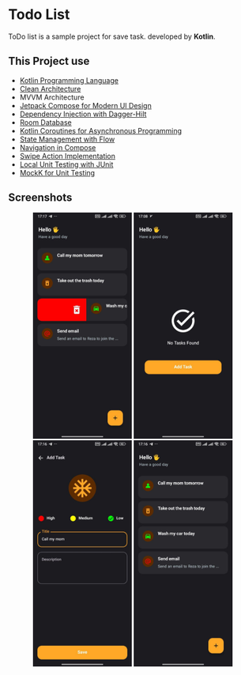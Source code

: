 # Todo List

ToDo list is a sample project for save task. 
developed by **Kotlin**.

## This Project use

- [Kotlin Programming Language](https://kotlinlang.org/)  
- [Clean Architecture](https://developer.android.com/topic/architecture)  
- MVVM Architecture  
- [Jetpack Compose for Modern UI Design](https://developer.android.com/compose)  
- [Dependency Injection with Dagger-Hilt](https://dagger.dev/hilt/)  
- [Room Database](https://developer.android.com/training/data-storage/room)  
- [Kotlin Coroutines for Asynchronous Programming](https://developer.android.com/kotlin/coroutines)  
- [State Management with Flow](https://developer.android.com/kotlin/flow)  
- [Navigation in Compose](https://developer.android.com/develop/ui/compose/navigation)  
- [Swipe Action Implementation](https://github.com/saket/swipe)  
- [Local Unit Testing with JUnit](https://developer.android.com/training/testing/local-tests)  
- [MockK for Unit Testing](https://mockk.io/)  

## Screenshots

<p align="center">
            <img src="https://github.com/SeyyedAliTabatabaei/MyTodo-Compose/blob/main/shots/shot1.jpeg?raw=true" width="200"/>
            <img src="https://github.com/SeyyedAliTabatabaei/MyTodo-Compose/blob/main/shots/shot2.jpeg?raw=true" width="200"/>
            <img src="https://github.com/SeyyedAliTabatabaei/MyTodo-Compose/blob/main/shots/shot3.jpeg?raw=true" width="200"/>
            <img src="https://github.com/SeyyedAliTabatabaei/MyTodo-Compose/blob/main/shots/shot4.jpeg?raw=true" width="200"/>
            </p>

